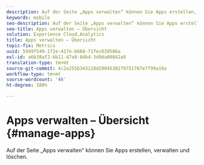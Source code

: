```yaml
---
description: Auf der Seite „Apps verwalten“ können Sie Apps erstellen, verwalten und löschen.
keywords: mobile
seo-description: Auf der Seite „Apps verwalten“ können Sie Apps erstellen, verwalten und löschen.
seo-title: Apps verwalten – Übersicht
solution: Experience Cloud,Analytics
title: Apps verwalten – Übersicht
topic-fix: Metrics
uuid: 5949f549-172e-417e-b668-71fec628586a
exl-id: a6b38af2-6b11-47a9-84b4-3d9da09842a9
translation-type: tm+mt
source-git-commit: 4c2a255b343128d2904530279751767e7f99a10a
workflow-type: tm+mt
source-wordcount: '46'
ht-degree: 100%

---
```


# Apps verwalten – Übersicht {#manage-apps}

Auf der Seite „Apps verwalten“ können Sie Apps erstellen, verwalten und löschen.

